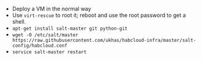  - Deploy a VM in the normal way
 - Use `virt-rescue` to root it; reboot and use the root password to get a shell.
 - `apt-get install salt-master git python-git`
 - `wget -O /etc/salt/master https://raw.githubusercontent.com/ukhas/habcloud-infra/master/salt-config/habcloud.conf`
 - `service salt-master restart`
